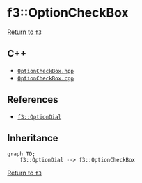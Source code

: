 # f3::OptionCheckBox

[Return to `f3`](/docs/f3.md)

## C++

- [`OptionCheckBox.hpp`](/src/f3/OptionCheckBox.hpp)
- [`OptionCheckBox.cpp`](/src/f3/OptionCheckBox.cpp)

## References

- [`f3::OptionDial`](/docs/f3/OptionDial.md)

## Inheritance

```mermaid
graph TD;
    f3::OptionDial --> f3::OptionCheckBox
```

[Return to `f3`](/docs/f3.md)